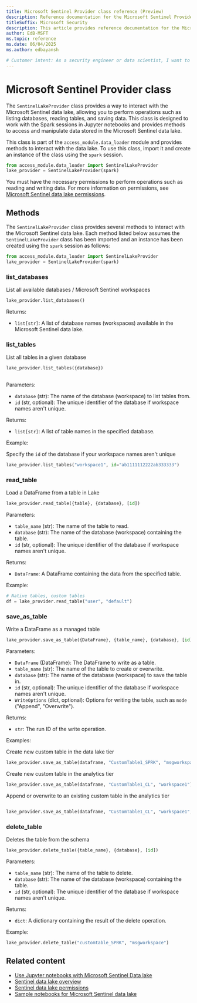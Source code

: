 ```yaml
---  
title: Microsoft Sentinel Provider class reference (Preview)
description: Reference documentation for the Microsoft Sentinel Provider class, which allows you to connect to the Microsoft Sentinel data lake and perform various operations.
titleSuffix: Microsoft Security  
description: This article provides reference documentation for the Microsoft Sentinel Provider class. Tis class allows you to connect to the Microsoft Sentinel data lake and perform various operations such as listing databases, reading tables, and saving data.
author: EdB-MSFT
ms.topic: reference 
ms.date: 06/04/2025
ms.author: edbayansh  

# Customer intent: As a security engineer or data scientist, I want to understand how to use the Microsoft Sentinel Provider class to connect to the Microsoft Sentinel data lake and perform operations such as listing databases, reading tables, and saving data.
---
```

 

# Microsoft Sentinel Provider class 

The `SentinelLakeProvider` class provides a way to interact with the Microsoft Sentinel data lake, allowing you to perform operations such as listing databases, reading tables, and saving data. This class is designed to work with the Spark sessions in Jupyter notebooks and provides methods to access and manipulate data stored in the Microsoft Sentinel data lake. 

This class is part of the `access_module.data_loader` module and provides methods to interact with the data lake. To use this class, import it and create an instance of the class using the `spark` session.

```python
from access_module.data_loader import SentinelLakeProvider
lake_provider = SentinelLakeProvider(spark)    
```
You must have the necessary permissions to perform operations such as reading and writing data. For more information on permissions, see [Microsoft Sentinel data lake permissions](./sentinel-lake-permissions.md).

## Methods

The `SentinelLakeProvider` class provides several methods to interact with the Microsoft Sentinel data lake. 
Each method listed below assumes the `SentinelLakeProvider` class has been imported and an instance has been created using the `spark` session as follows:

```python
from access_module.data_loader import SentinelLakeProvider
lake_provider = SentinelLakeProvider(spark)
```

### list_databases

List all available databases / Microsoft Sentinel workspaces 

```python
lake_provider.list_databases()    
```

Returns:
- `list[str]`: A list of database names (workspaces) available in the Microsoft Sentinel data lake.    
 
### list_tables

List all tables in a given database

```python
lake_provider.list_tables({database})
   
```

Parameters:
- `database` (str): The name of the database (workspace) to list tables from.
- `id` (str, optional): The unique identifier of the database if workspace names aren't unique.

Returns:
- `list[str]`: A list of table names in the specified database.

Example:

Specify the `id` of the database if your workspace names aren't unique

```python
lake_provider.list_tables("workspace1", id="ab1111112222ab333333")
```


### read_table

Load a DataFrame from a table in Lake

```python
lake_provider.read_table({table}, {database}, [id])
```

Parameters:
- `table_name` (str): The name of the table to read.
- `database` (str): The name of the database (workspace) containing the table.
- `id` (str, optional): The unique identifier of the database if workspace names aren't unique.

Returns:
- `DataFrame`: A DataFrame containing the data from the specified table.

Example:
```python
# Native tables, custom tables
df = lake_provider.read_table("user", "default")
```

### save_as_table

Write a DataFrame as a managed table

```python
lake_provider.save_as_table({DataFrame}, {table_name}, {database}, [id], [WriteOptions])
```

Parameters:
- `DataFrame` (DataFrame): The DataFrame to write as a table.
- `table_name` (str): The name of the table to create or overwrite.
- `database` (str): The name of the database (workspace) to save the table in.
- `id` (str, optional): The unique identifier of the database if workspace names aren't unique.
- `WriteOptions` (dict, optional): Options for writing the table, such as `mode` ("Append", "Overwrite").

Returns:
- `str`: The run ID of the write operation.

Examples:

Create new custom table in the data lake tier

```python
lake_provider.save_as_table(dataframe, "CustomTable1_SPRK", "msgworkspace1")
```

Create new custom table in the analytics tier
```python
lake_provider.save_as_table(dataframe, "CustomTable1_CL", "workspace1")
```

Append or overwrite to an existing custom table in the analytics tier
```python

lake_provider.save_as_table(dataframe, "CustomTable1_CL", "workspace1", mode="Append")
```

### delete_table

Deletes the table from the schema

```python
lake_provider.delete_table({table_name}, {database}, [id])
```
Parameters:
- `table_name` (str): The name of the table to delete.
- `database` (str): The name of the database (workspace) containing the table.
- `id` (str, optional): The unique identifier of the database if workspace names aren't unique.

Returns:
- `dict`: A dictionary containing the result of the delete operation.

Example:
```python
lake_provider.delete_table("customtable_SPRK", "msgworkspace")
``` 


## Related content

- [Use Jupyter notebooks with Microsoft Sentinel Data lake](./spark-notebooks.md)
- [Sentinel data lake overview](./sentinel-lake-overview.md)
- [Sentinel data lake permissions](./sentinel-lake-permissions.md)
- [Sample notebooks for Microsoft Sentinel data lake](./notebook-examples.md)